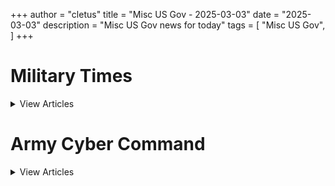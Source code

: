 +++ 
author = "cletus"
title = "Misc US Gov - 2025-03-03"
date = "2025-03-03"
description = "Misc US Gov news for today"
tags = [
    "Misc US Gov",
]
+++

# Military Times

<details>
<summary>View Articles</summary>
<br>

1 - <a href='https://www.google.com/search?q=Transition+GuideOpens+in+new+window' target='_blank' rel='noopener noreferrer'>Search - </a> <a href='https://12ft.io/https://www.militarytimes.com/smr/transition-guide/' target='_blank' rel='noopener noreferrer'>Transition GuideOpens in new window</a>

2 - <a href='https://www.google.com/search?q=Benefits+GuideOpens+in+new+window' target='_blank' rel='noopener noreferrer'>Search - </a> <a href='https://12ft.io/https://www.militarytimes.com/smr/benefits-guide/' target='_blank' rel='noopener noreferrer'>Benefits GuideOpens in new window</a>

3 - <a href='https://www.google.com/search?q=Gear+ScoutOpens+in+new+window' target='_blank' rel='noopener noreferrer'>Search - </a> <a href='https://12ft.io/https://www.militarytimes.com/off-duty/gearscout/' target='_blank' rel='noopener noreferrer'>Gear ScoutOpens in new window</a>

4 - <a href='https://www.google.com/search?q=RSS+FeedsOpens+in+new+window' target='_blank' rel='noopener noreferrer'>Search - </a> <a href='https://12ft.io/https://www.militarytimes.com/m/military-times-rss-feeds/' target='_blank' rel='noopener noreferrer'>RSS FeedsOpens in new window</a>

</details>

# Army Cyber Command

<details>
<summary>View Articles</summary>
<br>

1 - <a href='https://www.google.com/search?q=Military+Movies+%26+Video+Games' target='_blank' rel='noopener noreferrer'>Search - </a> <a href='https://12ft.io/https://breakingdefense.com/tag/army-cyber-command/off-duty/movies-video-games' target='_blank' rel='noopener noreferrer'>Military Movies & Video Games</a>

2 - <a href='https://www.google.com/search?q=Trump+administration+eases+restrictions+on+military+airstrikes' target='_blank' rel='noopener noreferrer'>Search - </a> <a href='https://12ft.io/https://breakingdefense.com/tag/army-cyber-command/air-warfare/2025/03/03/trump-administration-eases-restrictions-on-military-airstrikes/' target='_blank' rel='noopener noreferrer'>Trump administration eases restrictions on military airstrikes</a>

3 - <a href='https://www.google.com/search?q=After+review%2C+VA+scales+back+plans+for+contract+cancellations' target='_blank' rel='noopener noreferrer'>Search - </a> <a href='https://12ft.io/https://breakingdefense.com/tag/army-cyber-command/veterans/2025/03/03/after-review-va-scales-back-plans-for-contract-cancellations/' target='_blank' rel='noopener noreferrer'>After review, VA scales back plans for contract cancellations</a>

4 - <a href='https://www.google.com/search?q=Hegseth+returns+Army+base+to+Fort+Benning+in+second+naming+reversal' target='_blank' rel='noopener noreferrer'>Search - </a> <a href='https://12ft.io/https://breakingdefense.com/tag/army-cyber-command/news/your-military/2025/03/03/hegseth-returns-army-base-to-fort-benning-in-second-naming-reversal/' target='_blank' rel='noopener noreferrer'>Hegseth returns Army base to Fort Benning in second naming reversal</a>

5 - <a href='https://www.google.com/search?q=New+Army+ammo+facility+to+supply+millions+of+6.8+mm+rounds+annually' target='_blank' rel='noopener noreferrer'>Search - </a> <a href='https://12ft.io/https://breakingdefense.com/tag/army-cyber-command/news/your-army/2025/03/03/new-army-ammo-facility-to-supply-millions-of-68-mm-rounds-annually/' target='_blank' rel='noopener noreferrer'>New Army ammo facility to supply millions of 6.8 mm rounds annually</a>

6 - <a href='https://www.google.com/search?q=The+tiny+Japanese+island+militarizing+on+Taiwan%E2%80%99s+doorstep' target='_blank' rel='noopener noreferrer'>Search - </a> <a href='https://12ft.io/https://breakingdefense.com/tag/army-cyber-command/global/asia-pacific/2025/02/28/the-tiny-japanese-island-militarizing-on-taiwans-doorstep/' target='_blank' rel='noopener noreferrer'>The tiny Japanese island militarizing on Taiwan’s doorstep</a>

7 - <a href='https://www.google.com/search?q=Troops%2C+veterans+to+see+drop+in+life+insurance+costs' target='_blank' rel='noopener noreferrer'>Search - </a> <a href='https://12ft.io/https://breakingdefense.com/tag/army-cyber-command/pay-benefits/mil-money/2025/02/27/troops-veterans-to-see-drop-in-life-insurance-costs/' target='_blank' rel='noopener noreferrer'>Troops, veterans to see drop in life insurance costs</a>

8 - <a href='https://www.google.com/search?q=US+carrier+arrives+in+South+Korea+after+North+Korea+missile+test' target='_blank' rel='noopener noreferrer'>Search - </a> <a href='https://12ft.io/https://breakingdefense.com/tag/army-cyber-command/news/your-navy/2025/03/03/us-carrier-arrives-in-south-korea-after-north-korea-missile-test/' target='_blank' rel='noopener noreferrer'>US carrier arrives in South Korea after North Korea missile test</a>

9 - <a href='https://www.google.com/search?q=Pentagon+sending+Stryker+brigade%2C+more+troops+to+US-Mexico+border' target='_blank' rel='noopener noreferrer'>Search - </a> <a href='https://12ft.io/https://breakingdefense.com/tag/army-cyber-command/news/your-military/2025/03/03/pentagon-sending-stryker-brigade-more-troops-to-us-mexico-border/' target='_blank' rel='noopener noreferrer'>Pentagon sending Stryker brigade, more troops to US-Mexico border</a>

10 - <a href='https://www.google.com/search?q=Air+Force+four-star+warns+pilots+of+Chinese-backed+aviation+companies' target='_blank' rel='noopener noreferrer'>Search - </a> <a href='https://12ft.io/https://breakingdefense.com/tag/army-cyber-command/air-warfare/2025/03/03/air-force-four-star-warns-pilots-of-chinese-backed-aviation-companies/' target='_blank' rel='noopener noreferrer'>Air Force four-star warns pilots of Chinese-backed aviation companies</a>

11 - <a href='https://www.google.com/search?q=West+Point+colonel+faces+misconduct+charges+for+third+time' target='_blank' rel='noopener noreferrer'>Search - </a> <a href='https://12ft.io/https://breakingdefense.com/tag/army-cyber-command/news/your-army/2025/03/03/west-point-colonel-faces-misconduct-charges-for-third-time/' target='_blank' rel='noopener noreferrer'>West Point colonel faces misconduct charges for third time</a>

12 - <a href='https://www.google.com/search?q=Your+2024+Military+Times+Pay+and+Benefits+Guide' target='_blank' rel='noopener noreferrer'>Search - </a> <a href='https://12ft.io/https://breakingdefense.com/tag/army-cyber-command/military-benefits-guide/' target='_blank' rel='noopener noreferrer'>Your 2024 Military Times Pay and Benefits Guide</a>

13 - <a href='https://www.google.com/search?q=What+to+know+for+a+smooth+PCS+move+in+2024' target='_blank' rel='noopener noreferrer'>Search - </a> <a href='https://12ft.io/https://breakingdefense.com/tag/army-cyber-command/pay-benefits/mil-money/2024/04/02/no-snakes-in-couches-what-to-know-for-a-smooth-pcs-move-in-2024/' target='_blank' rel='noopener noreferrer'>What to know for a smooth PCS move in 2024</a>

14 - <a href='https://www.google.com/search?q=Army+prep+course+jeopardized+health+of+recruits%2C+IG+says' target='_blank' rel='noopener noreferrer'>Search - </a> <a href='https://12ft.io/https://breakingdefense.com/tag/army-cyber-command/news/your-army/2025/02/27/army-prep-course-jeopardized-health-of-recruits-ig-says/' target='_blank' rel='noopener noreferrer'>Army prep course jeopardized health of recruits, IG says</a>

15 - <a href='https://www.google.com/search?q=Gene+Hackman%2C+Oscar-winning+actor+and+Marine+veteran%2C+dies+at+95' target='_blank' rel='noopener noreferrer'>Search - </a> <a href='https://12ft.io/https://breakingdefense.com/tag/army-cyber-command/off-duty/military-culture/2025/02/27/gene-hackman-oscar-winning-actor-and-marine-veteran-dies-at-95/' target='_blank' rel='noopener noreferrer'>Gene Hackman, Oscar-winning actor and Marine veteran, dies at 95</a>

16 - <a href='https://www.google.com/search?q=Military+spouses+still+face+confusion+in+federal+return-to-office+rule' target='_blank' rel='noopener noreferrer'>Search - </a> <a href='https://12ft.io/https://breakingdefense.com/tag/army-cyber-command/pay-benefits/mil-money/2025/02/26/military-spouses-still-face-confusion-in-federal-return-to-office-rule/' target='_blank' rel='noopener noreferrer'>Military spouses still face confusion in federal return-to-office rule</a>

17 - <a href='https://www.google.com/search?q=Ending+military+diversity+efforts+will+cost+us+talent+and+readiness' target='_blank' rel='noopener noreferrer'>Search - </a> <a href='https://12ft.io/https://breakingdefense.com/tag/army-cyber-command/opinion/2025/02/21/ending-military-diversity-efforts-will-cost-us/' target='_blank' rel='noopener noreferrer'>Ending military diversity efforts will cost us talent and readiness</a>

18 - <a href='https://www.google.com/search?q=The+US+must+reform+an+arms+sales+process+that+invites+dawdling' target='_blank' rel='noopener noreferrer'>Search - </a> <a href='https://12ft.io/https://breakingdefense.com/tag/army-cyber-command/opinion/2025/02/19/the-us-must-reform-an-arms-sales-process-that-invites-dawdling/' target='_blank' rel='noopener noreferrer'>The US must reform an arms sales process that invites dawdling</a>

19 - <a href='https://www.google.com/search?q=Tricare+snafus+cause+medical+shortfalls+for+military+families' target='_blank' rel='noopener noreferrer'>Search - </a> <a href='https://12ft.io/https://breakingdefense.com/tag/army-cyber-command/pay-benefits/military-benefits/health-care/2025/02/19/tricare-snafus-cause-medical-shortfalls-for-military-families/' target='_blank' rel='noopener noreferrer'>Tricare snafus cause medical shortfalls for military families</a>

20 - <a href='https://www.google.com/search?q=Spending%2C+troops+and+Asia%3A+three+ideas+for+Europe+to+stabilize+NATO' target='_blank' rel='noopener noreferrer'>Search - </a> <a href='https://12ft.io/https://breakingdefense.com/tag/army-cyber-command/opinion/2025/02/18/spending-troops-and-asia-three-ideas-for-europe-to-stabilize-nato/' target='_blank' rel='noopener noreferrer'>Spending, troops and Asia: three ideas for Europe to stabilize NATO</a>

21 - <a href='https://www.google.com/search?q=What+the+Pentagon+might+learn+from+Ukraine+about+fielding+new+tech' target='_blank' rel='noopener noreferrer'>Search - </a> <a href='https://12ft.io/https://breakingdefense.com/tag/army-cyber-command/opinion/2025/02/14/what-the-pentagon-might-learn-from-ukraine-about-fielding-new-tech/' target='_blank' rel='noopener noreferrer'>What the Pentagon might learn from Ukraine about fielding new tech</a>

22 - <a href='https://www.google.com/search?q=Federal+military+spouse+workers+exempt+from+return-to-office+rule' target='_blank' rel='noopener noreferrer'>Search - </a> <a href='https://12ft.io/https://breakingdefense.com/tag/army-cyber-command/pay-benefits/mil-money/2025/02/13/federal-military-spouse-workers-exempt-from-return-to-office-rule/' target='_blank' rel='noopener noreferrer'>Federal military spouse workers exempt from return-to-office rule</a>

23 - <a href='https://www.google.com/search?q=Life+of+pie%3A+Soldier+charged+with+loan+fraud+in+bakery+boondoggle' target='_blank' rel='noopener noreferrer'>Search - </a> <a href='https://12ft.io/https://breakingdefense.com/tag/army-cyber-command/off-duty/military-culture/2024/12/06/life-of-pie-soldier-charged-with-loan-fraud-in-bakery-boondoggle/' target='_blank' rel='noopener noreferrer'>Life of pie: Soldier charged with loan fraud in bakery boondoggle</a>

24 - <a href='https://www.google.com/search?q=Marine+lights+candles+for+romantic+hotel+surprise%2C+sets+room+on+fire' target='_blank' rel='noopener noreferrer'>Search - </a> <a href='https://12ft.io/https://breakingdefense.com/tag/army-cyber-command/news/your-military/2024/11/27/marine-lights-candles-for-romantic-hotel-surprise-sets-room-on-fire/' target='_blank' rel='noopener noreferrer'>Marine lights candles for romantic hotel surprise, sets room on fire</a>

25 - <a href='https://www.google.com/search?q=Did+a+US+F-22+shoot+down+a+UFO%3F+Photo+of+aerial+object+adds+to+mystery' target='_blank' rel='noopener noreferrer'>Search - </a> <a href='https://12ft.io/https://breakingdefense.com/tag/army-cyber-command/news/your-military/2024/09/26/did-a-us-f-22-shoot-down-a-ufo-photo-of-aerial-object-adds-to-mystery/' target='_blank' rel='noopener noreferrer'>Did a US F-22 shoot down a UFO? Photo of aerial object adds to mystery</a>

26 - <a href='https://www.google.com/search?q=Air+Force+Falcons+unveil+glorious+AFSOC-themed+football+unis' target='_blank' rel='noopener noreferrer'>Search - </a> <a href='https://12ft.io/https://breakingdefense.com/tag/army-cyber-command/news/your-air-force/2024/08/14/air-force-falcons-unveil-glorious-afsoc-themed-football-unis/' target='_blank' rel='noopener noreferrer'>Air Force Falcons unveil glorious AFSOC-themed football unis</a>

27 - <a href='https://www.google.com/search?q=Meal%2C+Ready-to-Bulk%3F+Pentagon+urged+to+add+creatine+to+MREs' target='_blank' rel='noopener noreferrer'>Search - </a> <a href='https://12ft.io/https://breakingdefense.com/tag/army-cyber-command/news/your-military/2024/07/11/meal-ready-to-bulk-pentagon-urged-to-add-creatine-to-mres/' target='_blank' rel='noopener noreferrer'>Meal, Ready-to-Bulk? Pentagon urged to add creatine to MREs</a>

28 - <a href='https://www.google.com/search?q=Good+Lord%2C+the+head+of+U.S.+2nd+Fleet+is+a+PT+stud' target='_blank' rel='noopener noreferrer'>Search - </a> <a href='https://12ft.io/https://breakingdefense.com/tag/army-cyber-command/news/your-navy/2024/06/07/good-lord-the-head-of-us-2nd-fleet-is-a-pt-stud/' target='_blank' rel='noopener noreferrer'>Good Lord, the head of U.S. 2nd Fleet is a PT stud</a>

29 - <a href='https://www.google.com/search?q=A+personal+account+of+a+paratrooper+who+jumped+into+Normandy+on+D-Day' target='_blank' rel='noopener noreferrer'>Search - </a> <a href='https://12ft.io/https://breakingdefense.com/tag/army-cyber-command/news/your-military/2024/06/06/a-personal-account-of-a-paratrooper-who-jumped-into-normandy-on-d-day/' target='_blank' rel='noopener noreferrer'>A personal account of a paratrooper who jumped into Normandy on D-Day</a>

30 - <a href='https://www.google.com/search?q=Chinese+Jody+hit+with+jail+time+after+stealing+military+spouse' target='_blank' rel='noopener noreferrer'>Search - </a> <a href='https://12ft.io/https://breakingdefense.com/tag/army-cyber-command/off-duty/military-culture/2024/02/22/chinese-jody-hit-with-jail-time-after-stealing-military-spouse/' target='_blank' rel='noopener noreferrer'>Chinese Jody hit with jail time after stealing military spouse</a>

31 - <a href='https://www.google.com/search?q=ChatGPT-val%3A+Sailor+claims+AI+helped+write+annual+performance+eval' target='_blank' rel='noopener noreferrer'>Search - </a> <a href='https://12ft.io/https://breakingdefense.com/tag/army-cyber-command/news/your-military/2024/02/20/chatgpt-val-sailor-claims-ai-helped-write-annual-performance-eval/' target='_blank' rel='noopener noreferrer'>ChatGPT-val: Sailor claims AI helped write annual performance eval</a>

32 - <a href='https://www.google.com/search?q=Passenger+absolved+of+in-flight+bomb+hoax+that+prompted+F-18+response' target='_blank' rel='noopener noreferrer'>Search - </a> <a href='https://12ft.io/https://breakingdefense.com/tag/army-cyber-command/off-duty/military-culture/2024/01/30/passenger-absolved-of-in-flight-bomb-hoax-that-prompted-f-18-response/' target='_blank' rel='noopener noreferrer'>Passenger absolved of in-flight bomb hoax that prompted F-18 response</a>

33 - <a href='https://www.google.com/search?q=Firings+and+spending+cuts+loom+at+the+Pentagon+%7C+Defense+News+Weekly+Full+Episode+2.29.25' target='_blank' rel='noopener noreferrer'>Search - </a> <a href='https://12ft.io/https://breakingdefense.com/tag/army-cyber-command/video/2025/02/28/firings-and-spending-cuts-loom-at-the-pentagon-defense-news-weekly-full-episode-22925/' target='_blank' rel='noopener noreferrer'>Firings and spending cuts loom at the Pentagon | Defense News Weekly Full Episode 2.29.25</a>

34 - <a href='https://www.google.com/search?q=What%E2%80%99s+the+difference+between+private+and+federal+student+loans%3F++%E2%80%94+Money+Minute' target='_blank' rel='noopener noreferrer'>Search - </a> <a href='https://12ft.io/https://breakingdefense.com/tag/army-cyber-command/video/2025/03/03/whats-the-difference-between-private-and-federal-student-loans-money-minute/' target='_blank' rel='noopener noreferrer'>What’s the difference between private and federal student loans?  — Money Minute</a>

35 - <a href='https://www.google.com/search?q=What+might+budget+cuts+at+the+Pentagon+look+like%3F' target='_blank' rel='noopener noreferrer'>Search - </a> <a href='https://12ft.io/https://breakingdefense.com/tag/army-cyber-command/video/2025/02/28/what-might-budget-cuts-at-the-pentagon-look-like/' target='_blank' rel='noopener noreferrer'>What might budget cuts at the Pentagon look like?</a>

36 - <a href='https://www.google.com/search?q=Peering+into+the+future+of+changes+at+the+Pentagon' target='_blank' rel='noopener noreferrer'>Search - </a> <a href='https://12ft.io/https://breakingdefense.com/tag/army-cyber-command/video/2025/02/28/peering-into-the-future-of-changes-at-the-pentagon/' target='_blank' rel='noopener noreferrer'>Peering into the future of changes at the Pentagon</a>

37 - <a href='https://www.google.com/search?q=A+raft+of+personnel+changes+sweeps+the+Pentagon' target='_blank' rel='noopener noreferrer'>Search - </a> <a href='https://12ft.io/https://breakingdefense.com/tag/army-cyber-command/video/2025/02/28/a-raft-of-personnel-changes-sweeps-the-pentagon/' target='_blank' rel='noopener noreferrer'>A raft of personnel changes sweeps the Pentagon</a>

38 - <a href='https://www.google.com/search?q=Is+an+%27Iron+Dome%27+the+future+of+strategic+homeland+missile+defense%3F' target='_blank' rel='noopener noreferrer'>Search - </a> <a href='https://12ft.io/https://breakingdefense.com/tag/army-cyber-command/video/2025/02/21/is-an-iron-dome-the-future-of-strategic-homeland-missile-defense/' target='_blank' rel='noopener noreferrer'>Is an 'Iron Dome' the future of strategic homeland missile defense?</a>

39 - <a href='https://www.google.com/search?q=Defense+Health+Agency+director+retires+abruptly' target='_blank' rel='noopener noreferrer'>Search - </a> <a href='https://12ft.io/https://breakingdefense.com/tag/army-cyber-command/news/pentagon-congress/2025/02/28/defense-health-agency-director-retires-abruptly/' target='_blank' rel='noopener noreferrer'>Defense Health Agency director retires abruptly</a>

40 - <a href='https://www.google.com/search?q=DOD+civilians+ordered+to+respond+to+%E2%80%98what+did+you+do+last+week%3F%E2%80%99+email' target='_blank' rel='noopener noreferrer'>Search - </a> <a href='https://12ft.io/https://breakingdefense.com/tag/army-cyber-command/news/pentagon-congress/2025/02/28/dod-civilians-ordered-to-respond-to-what-did-you-do-last-week-email/' target='_blank' rel='noopener noreferrer'>DOD civilians ordered to respond to ‘what did you do last week?’ email</a>

41 - <a href='https://www.google.com/search?q=US+might+be+gearing+up+for+UK-based+nuclear+program%2C+report+says' target='_blank' rel='noopener noreferrer'>Search - </a> <a href='https://12ft.io/https://breakingdefense.com/tag/army-cyber-command/news/your-air-force/2025/02/28/us-might-be-gearing-up-for-uk-based-nuclear-program-report-says/' target='_blank' rel='noopener noreferrer'>US might be gearing up for UK-based nuclear program, report says</a>

42 - <a href='https://www.google.com/search?q=Trump+berates+Ukrainian+president%2C+says+he%E2%80%99s+%E2%80%98not+ready+for+peace%E2%80%99' target='_blank' rel='noopener noreferrer'>Search - </a> <a href='https://12ft.io/https://breakingdefense.com/tag/army-cyber-command/news/pentagon-congress/2025/02/28/trump-berates-ukrainian-president-says-hes-not-ready-for-peace/' target='_blank' rel='noopener noreferrer'>Trump berates Ukrainian president, says he’s ‘not ready for peace’</a>

43 - <a href='https://www.google.com/search?q=VA+crisis+line+workers+say+mission+will+be+harmed+by+in-office+mandate' target='_blank' rel='noopener noreferrer'>Search - </a> <a href='https://12ft.io/https://breakingdefense.com/tag/army-cyber-command/news/your-military/2025/02/28/va-crisis-line-workers-say-mission-will-be-harmed-by-in-office-mandate/' target='_blank' rel='noopener noreferrer'>VA crisis line workers say mission will be harmed by in-office mandate</a>

44 - <a href='https://www.google.com/search?q=Trump+names+special+ops+vet+Hung+Cao+as+Navy+Under+Secretary' target='_blank' rel='noopener noreferrer'>Search - </a> <a href='https://12ft.io/https://breakingdefense.com/tag/army-cyber-command/news/pentagon-congress/2025/02/28/trump-names-special-ops-vet-hung-cao-as-navy-under-secretary/' target='_blank' rel='noopener noreferrer'>Trump names special ops vet Hung Cao as Navy Under Secretary</a>

45 - <a href='https://www.google.com/search?q=Former+Pentagon+chiefs+call+for+hearings+on+military+leaders%E2%80%99+firings' target='_blank' rel='noopener noreferrer'>Search - </a> <a href='https://12ft.io/https://breakingdefense.com/tag/army-cyber-command/news/pentagon-congress/2025/02/27/former-pentagon-chiefs-call-for-hearings-on-military-leaders-firings/' target='_blank' rel='noopener noreferrer'>Former Pentagon chiefs call for hearings on military leaders’ firings</a>

46 - <a href='https://www.google.com/search?q=Trump+made+up+injury+to+dodge+Vietnam+service%2C+his+former+lawyer+testifies' target='_blank' rel='noopener noreferrer'>Search - </a> <a href='https://12ft.io/https://breakingdefense.com/tag/army-cyber-command/news/pentagon-congress/2019/02/27/trumps-lawyer-no-basis-for-presidents-medical-deferment-from-vietnam/' target='_blank' rel='noopener noreferrer'>Trump made up injury to dodge Vietnam service, his former lawyer testifies</a>

47 - <a href='https://www.google.com/search?q=Trump+speech+to+Congress+expected+to+key+on+Ukraine%2C+national+security' target='_blank' rel='noopener noreferrer'>Search - </a> <a href='https://12ft.io/https://breakingdefense.com/tag/army-cyber-command/news/pentagon-congress/2025/03/03/trump-speech-to-congress-expected-to-key-on-ukraine-national-security/' target='_blank' rel='noopener noreferrer'>Trump speech to Congress expected to key on Ukraine, national security</a>

48 - <a href='https://www.google.com/search?q=SECRETARY+OF+DEFENSE+PETE+HEGSETH' target='_blank' rel='noopener noreferrer'>Search - </a> <a href='https://12ft.io/https://breakingdefense.com/tag/army-cyber-command/feature/SECDEFHegseth' target='_blank' rel='noopener noreferrer'>SECRETARY OF DEFENSE PETE HEGSETH</a>

49 - <a href='https://www.google.com/search?q=Airman+1st+Class+Andre+Medina' target='_blank' rel='noopener noreferrer'>Search - </a> <a href='https://12ft.io/https://breakingdefense.com/tag/army-cyber-command/portfolio/1800025/andre-medina' target='_blank' rel='noopener noreferrer'>Airman 1st Class Andre Medina</a>

50 - <a href='https://www.google.com/search?q=Chief+Petty+Officer+Timothy+Black' target='_blank' rel='noopener noreferrer'>Search - </a> <a href='https://12ft.io/https://breakingdefense.com/tag/army-cyber-command/portfolio/1197217/timothy-black' target='_blank' rel='noopener noreferrer'>Chief Petty Officer Timothy Black</a>

</details>

